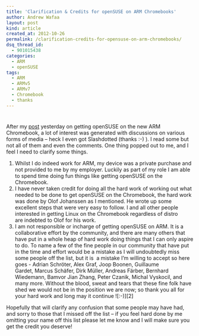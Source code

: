 ```yaml
---
title: 'Clarification & Credits for openSUSE on ARM Chromebooks'
author: Andrew Wafaa
layout: post
kind: article
created_at: 2012-10-26
permalink: /clarification-credits-for-opensuse-on-arm-chromebooks/
dsq_thread_id:
  - 901015438
categories:
  - ARM
  - openSUSE
tags:
  - ARM
  - ARMv5
  - ARMv7
  - Chromebook
  - thanks
---
```

# 

After my [post][1] yesterday on getting openSUSE on the new ARM Chromebook, a lot of interest was generated with discussions on various forms of media – heck I even got Slashdotted (thanks :-) ). I read some but not all of them and even the comments. One thing popped out to me, and I feel I need to clarify some things.

 [1]: http://andrew.wafaa.eu/2012/10/25/geeko-goes-chrome.html "Geeko goes Chrome"

1.  Whilst I do indeed work for ARM, my device was a private purchase and not provided to me by my employer. Luckily as part of my role I am able to spend time doing fun things like getting openSUSE on the Chromebook.
2.  I have never taken credit for doing all the hard work of working out what needed to be done to get openSUSE on the Chromebook, the hard work was done by Olof Johanssen as I mentioned. He wrote up some excellent steps that were very easy to follow. I and all other people interested in getting Linux on the Chromebook regardless of distro are indebted to Olof for his work.
3.  I am not responsible or incharge of getting openSUSE on ARM. It is a collaborative effort by the community, and there are many others that have put in a whole heap of hard work doing things that I can only aspire to do. To name a few of the fine people in our community that have put in the time and effort would be a mistake as I will undoubtedly miss some people off the list, but it is  a mistake I’m willing to accept so here goes - Adrian Schröter, Alex Graf, Joop Boonen, Guillaume Gardet, Marcus Schäfer, Dirk Müller, Andreas Färber, Bernhard Wiedemann, Bamvor Jian Zhang, Peter Czanik, Michal Vyskocil, and many more. Without the blood, sweat and tears that these fine folk have shed we would not be in the position we are now; so thank you all for your hard work and long may it continue ![:-)][2] 

Hopefully that will clarify any confusion that some people may have had, and sorry to those that I missed off the list – if you feel hard done by me omitting your name off this list please let me know and I will make sure you get the credit you deserve!
